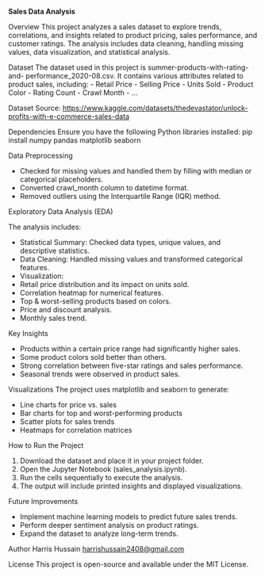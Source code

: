 **Sales Data Analysis**

Overview
This project analyzes a sales dataset to explore trends, correlations, and insights related to product pricing, sales performance, and customer ratings. The analysis includes data cleaning, handling missing values, data visualization, and statistical analysis.

Dataset
The dataset used in this project is summer-products-with-rating-and- performance\_2020-08.csv. It contains various attributes related to product sales, including:
    - Retail Price
    - Selling Price
    - Units Sold
    - Product Color
    - Rating Count
    - Crawl Month
    - …
    
Dataset Source: https://www.kaggle.com/datasets/thedevastator/unlock-profits-with-e-commerce-sales-data

Dependencies
Ensure you have the following Python libraries installed: pip install numpy pandas matplotlib seaborn

Data Preprocessing
- Checked for missing values and handled them by filling with median or categorical placeholders.
- Converted crawl\_month column to datetime format.
- Removed outliers using the Interquartile Range (IQR) method.

Exploratory Data Analysis (EDA)

The analysis includes:
- Statistical Summary: Checked data types, unique values, and descriptive statistics.
- Data Cleaning: Handled missing values and transformed categorical features.
- Visualization:
- Retail price distribution and its impact on units sold.
- Correlation heatmap for numerical features.
- Top & worst-selling products based on colors.
- Price and discount analysis.
- Monthly sales trend.

Key Insights
- Products within a certain price range had significantly higher sales.
- Some product colors sold better than others.
- Strong correlation between five-star ratings and sales performance.
- Seasonal trends were observed in product sales.

Visualizations
The project uses matplotlib and seaborn to generate:
- Line charts for price vs. sales
- Bar charts for top and worst-performing products
- Scatter plots for sales trends
- Heatmaps for correlation matrices

How to Run the Project
1. Download the dataset and place it in your project folder.
2. Open the Jupyter Notebook (sales\_analysis.ipynb).
3. Run the cells sequentially to execute the analysis.
4. The output will include printed insights and displayed visualizations.

Future Improvements
- Implement machine learning models to predict future sales trends.
- Perform deeper sentiment analysis on product ratings.
- Expand the dataset to analyze long-term trends.

Author
Harris Hussain <harrishussain2408@gmail.com>

License
This project is open-source and available under the MIT License.
